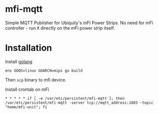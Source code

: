 # mfi-mqtt

Simple MQTT Publisher for Ubiquity's mFI Power Strips. No need for mFi controller - run it directly on the mFi power strip itself.

# Installation

Install [golang](https://golang.org/doc/install)

`env GOOS=linux GOARCH=mips go build`

Then `scp` binary to mfi device.

Install crontab on mFi

`* * * * * if [ -e /var/etc/persistent/mfi-mqtt ]; then /var/etc/persistent/mfi-mqtt -server tcp://mqtt_address:1883 -topic "home/mfi-unit"; fi`
